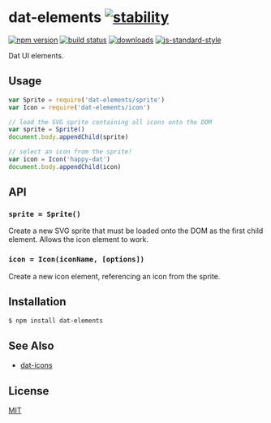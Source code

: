 # dat-elements [![stability][0]][1]
[![npm version][2]][3] [![build status][4]][5]
[![downloads][8]][9] [![js-standard-style][10]][11]

Dat UI elements.

## Usage
```js
var Sprite = require('dat-elements/sprite')
var Icon = require('dat-elements/icon')

// load the SVG sprite containing all icons onto the DOM
var sprite = Sprite()
document.body.appendChild(sprite)

// select an icon from the sprite!
var icon = Icon('happy-dat')
document.body.appendChild(icon)
```

## API
### `sprite = Sprite()`
Create a new SVG sprite that must be loaded onto the DOM as the first child
element. Allows the icon element to work.

### `icon = Icon(iconName, [options])`
Create a new icon element, referencing an icon from the sprite.

## Installation
```sh
$ npm install dat-elements
```

## See Also
- [dat-icons](https://github.com/Kriesse/dat-icons)

## License
[MIT](https://tldrlegal.com/license/mit-license)

[0]: https://img.shields.io/badge/stability-experimental-orange.svg?style=flat-square
[1]: https://nodejs.org/api/documentation.html#documentation_stability_index
[2]: https://img.shields.io/npm/v/dat-elements.svg?style=flat-square
[3]: https://npmjs.org/package/dat-elements
[4]: https://img.shields.io/travis/datproject/dat-elements/master.svg?style=flat-square
[5]: https://travis-ci.org/datproject/dat-elements
[6]: https://img.shields.io/codecov/c/github/datproject/dat-elements/master.svg?style=flat-square
[7]: https://codecov.io/github/datproject/dat-elements
[8]: http://img.shields.io/npm/dm/dat-elements.svg?style=flat-square
[9]: https://npmjs.org/package/dat-elements
[10]: https://img.shields.io/badge/code%20style-standard-brightgreen.svg?style=flat-square
[11]: https://github.com/feross/standard
